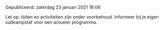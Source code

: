 




 Gepubliceerd: zaterdag 23 januari 2021 18:06
   




 Let op: tijden en activiteiten zijn onder voorbehoud. Informeer bij je eigen subkampstaf voor een actueler programma.
 




